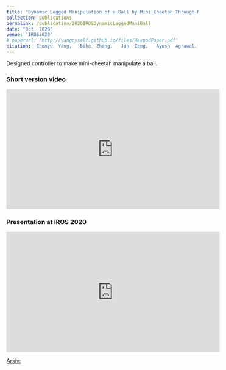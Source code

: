 ```yaml
---
title: "Dynamic Legged Manipulation of a Ball by Mini Cheetah Through Multi-Contact Optimization"
collection: publications
permalink: /publication/2020IROSDynamicLeggedManiBall
date: "Oct. 2020"
venue: 'IROS2020'
# paperurl: 'http://yangcyself.github.io/files/HexpodPaper.pdf'
citation: 'Chenyu  Yang,   Bike  Zhang,   Jun  Zeng,   Ayush  Agrawal,   and  Koushil Sreenath. Dynamic legged manipulation of a ball by mini cheetah through multi-contact optimization. InIEEE/RSJ International Conference on Intelligent Robots and Systems (IROS), October 2020.'
---
```


Designed controller to make mini-cheetah manipulate a ball.

### Short version video

<iframe width="560" height="315" src="https://www.youtube.com/embed/rIVkfudC4_8" frameborder="0" allow="accelerometer; autoplay; clipboard-write; encrypted-media; gyroscope; picture-in-picture" allowfullscreen></iframe>

### Presentation at IROS 2020

<iframe width="560" height="315" src="https://www.youtube.com/embed/xSkxJeueUMQ" frameborder="0" allow="accelerometer; autoplay; clipboard-write; encrypted-media; gyroscope; picture-in-picture" allowfullscreen></iframe>

[Arxiv:](https://arxiv.org/pdf/2008.00191.pdf)
